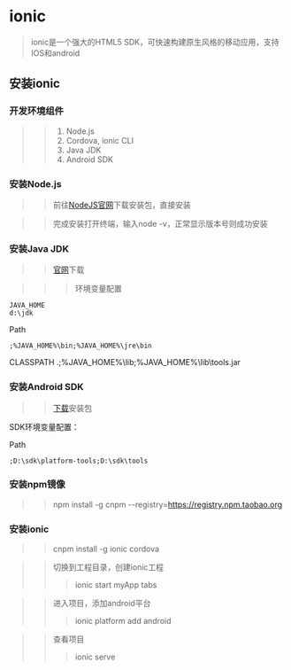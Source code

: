 # ionic
> ionic是一个强大的HTML5 SDK，可快速构建原生风格的移动应用，支持IOS和android
## 安装ionic
### 开发环境组件
>> 1. Node.js
>> 2. Cordova, ionic CLI
>> 3. Java JDK
>> 4. Android SDK
### 安装Node.js
>> 前往[NodeJS官网](https://nodejs.org/en/)下载安装包，直接安装

>> 完成安装打开终端，输入node -v，正常显示版本号则成功安装
### 安装Java JDK
>> [官网](http://www.oracle.com/technetwork/java/javase/downloads/index.html)下载

>>> 环境变量配置

	JAVA_HOME
	d:\jdk
Path

	;%JAVA_HOME%\bin;%JAVA_HOME%\jre\bin
CLASSPATH
	.;%JAVA_HOME%\lib;%JAVA_HOME%\lib\tools.jar

### 安装Android SDK
>> [下载](https://developer.android.com/studio/index.html)安装包

>>>
 SDK环境变量配置：
 
Path
	
	;D:\sdk\platform-tools;D:\sdk\tools

### 安装npm镜像
>> npm install -g cnpm --registry=https://registry.npm.taobao.org 

### 安装ionic
>> cnpm install -g ionic cordova

>> 切换到工程目录，创建ionic工程
>>> ionic start myApp tabs

>> 进入项目，添加android平台
>>> ionic platform add android

>> 查看项目
>>> ionic serve 